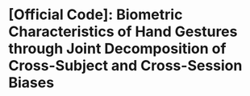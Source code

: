 # [Official Code]: Biometric Characteristics of Hand Gestures through Joint Decomposition of Cross-Subject and Cross-Session Biases
